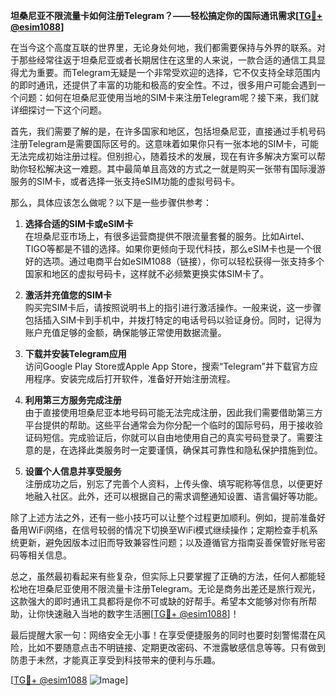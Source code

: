 **坦桑尼亚不限流量卡如何注册Telegram？——轻松搞定你的国际通讯需求[[TG💪+ @esim1088](https://t.me/s/esim1088)]**

在当今这个高度互联的世界里，无论身处何地，我们都需要保持与外界的联系。对于那些经常往返于坦桑尼亚或者长期居住在这里的人来说，一款合适的通信工具显得尤为重要。而Telegram无疑是一个非常受欢迎的选择，它不仅支持全球范围内的即时通讯，还提供了丰富的功能和极高的安全性。不过，很多用户可能会遇到一个问题：如何在坦桑尼亚使用当地的SIM卡来注册Telegram呢？接下来，我们就详细探讨一下这个问题。

首先，我们需要了解的是，在许多国家和地区，包括坦桑尼亚，直接通过手机号码注册Telegram是需要国际区号的。这意味着如果你只有一张本地的SIM卡，可能无法完成初始注册过程。但别担心，随着技术的发展，现在有许多解决方案可以帮助你轻松解决这一难题。其中最简单且高效的方式之一就是购买一张带有国际漫游服务的SIM卡，或者选择一张支持eSIM功能的虚拟号码卡。

那么，具体应该怎么做呢？以下是一些步骤供参考：

1. **选择合适的SIM卡或eSIM卡**  
   在坦桑尼亚市场上，有很多运营商提供不限流量套餐的服务。比如Airtel、TIGO等都是不错的选择。如果你更倾向于现代科技，那么eSIM卡也是一个很好的选项。通过电商平台如eSIM1088（链接），你可以轻松获得一张支持多个国家和地区的虚拟号码卡，这样就不必频繁更换实体SIM卡了。

2. **激活并充值您的SIM卡**  
   购买完SIM卡后，请按照说明书上的指引进行激活操作。一般来说，这一步骤包括插入SIM卡到手机中，并拨打特定的电话号码以验证身份。同时，记得为账户充值足够的金额，确保能够正常使用数据流量。

3. **下载并安装Telegram应用**  
   访问Google Play Store或Apple App Store，搜索“Telegram”并下载官方应用程序。安装完成后打开软件，准备好开始注册流程。

4. **利用第三方服务完成注册**  
   由于直接使用坦桑尼亚本地号码可能无法完成注册，因此我们需要借助第三方平台提供的帮助。这些平台通常会为你分配一个临时的国际号码，用于接收验证码短信。完成验证后，你就可以自由地使用自己的真实号码登录了。需要注意的是，在选择此类服务时一定要谨慎，确保其可靠性和隐私保护措施到位。

5. **设置个人信息并享受服务**  
   注册成功之后，别忘了完善个人资料，上传头像、填写昵称等信息，以便更好地融入社区。此外，还可以根据自己的需求调整通知设置、语言偏好等功能。

除了上述方法之外，还有一些小技巧可以让整个过程更加顺利。例如，提前准备好备用WiFi网络，在信号较弱的情况下切换至WiFi模式继续操作；定期检查手机系统更新，避免因版本过旧而导致兼容性问题；以及遵循官方指南妥善保管好账号密码等相关信息。

总之，虽然最初看起来有些复杂，但实际上只要掌握了正确的方法，任何人都能轻松地在坦桑尼亚使用不限流量卡注册Telegram。无论是商务出差还是旅行观光，这款强大的即时通讯工具都将是你不可或缺的好帮手。希望本文能够对你有所帮助，让你快速融入当地的数字生活圈[[TG💪+ @esim1088](https://t.me/s/esim1088)]！

最后提醒大家一句：网络安全无小事！在享受便捷服务的同时也要时刻警惕潜在风险，比如不要随意点击不明链接、定期更改密码、不泄露敏感信息等等。只有做到防患于未然，才能真正享受到科技带来的便利与乐趣。

[[TG💪+ @esim1088](https://t.me/s/esim1088) ![Image](https://i.postimg.cc/4NQfJmqS/Snipaste-2025-05-13-00-14-12.png)]